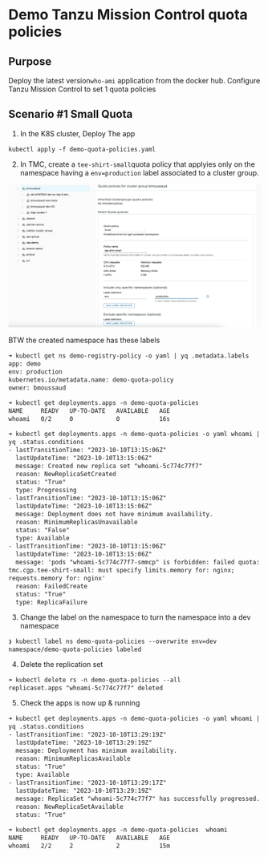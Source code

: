 # Demo Tanzu Mission Control quota policies

## Purpose

Deploy the latest version`who-ami` application from the docker hub. Configure Tanzu Mission Control to set 1 quota policies

## Scenario #1 Small Quota

1. In the K8S cluster, Deploy The app

```
kubectl apply -f demo-quota-policies.yaml
```

2. In TMC, create a `tee-shirt-small`quota policy that applyies only on the namespace having a `env=production` label associated to a cluster group.

![ ](img/1.png)

BTW the created namespace has these labels

```
➜ kubectl get ns demo-registry-policy -o yaml | yq .metadata.labels
app: demo
env: production
kubernetes.io/metadata.name: demo-quota-policy
owner: bmoussaud
```

```
➜ kubectl get deployments.apps -n demo-quota-policies
NAME     READY   UP-TO-DATE   AVAILABLE   AGE
whoami   0/2     0            0           16s
```

```
➜ kubectl get deployments.apps -n demo-quota-policies -o yaml whoami | yq .status.conditions
- lastTransitionTime: "2023-10-10T13:15:06Z"
  lastUpdateTime: "2023-10-10T13:15:06Z"
  message: Created new replica set "whoami-5c774c77f7"
  reason: NewReplicaSetCreated
  status: "True"
  type: Progressing
- lastTransitionTime: "2023-10-10T13:15:06Z"
  lastUpdateTime: "2023-10-10T13:15:06Z"
  message: Deployment does not have minimum availability.
  reason: MinimumReplicasUnavailable
  status: "False"
  type: Available
- lastTransitionTime: "2023-10-10T13:15:06Z"
  lastUpdateTime: "2023-10-10T13:15:06Z"
  message: 'pods "whoami-5c774c77f7-smmcp" is forbidden: failed quota: tmc.cgp.tee-shirt-small: must specify limits.memory for: nginx; requests.memory for: nginx'
  reason: FailedCreate
  status: "True"
  type: ReplicaFailure
```

3. Change the label on the namespace to turn the namespace into a dev namespace

```
❯ kubectl label ns demo-quota-policies --overwrite env=dev
namespace/demo-quota-policies labeled
```

4. Delete the replication set

```
➜ kubectl delete rs -n demo-quota-policies --all
replicaset.apps "whoami-5c774c77f7" deleted
```

5. Check the apps is now up & running

```
➜ kubectl get deployments.apps -n demo-quota-policies -o yaml whoami | yq .status.conditions
- lastTransitionTime: "2023-10-10T13:29:19Z"
  lastUpdateTime: "2023-10-10T13:29:19Z"
  message: Deployment has minimum availability.
  reason: MinimumReplicasAvailable
  status: "True"
  type: Available
- lastTransitionTime: "2023-10-10T13:29:17Z"
  lastUpdateTime: "2023-10-10T13:29:19Z"
  message: ReplicaSet "whoami-5c774c77f7" has successfully progressed.
  reason: NewReplicaSetAvailable
  status: "True"
```

```
➜ kubectl get deployments.apps -n demo-quota-policies  whoami
NAME     READY   UP-TO-DATE   AVAILABLE   AGE
whoami   2/2     2            2           15m
```
